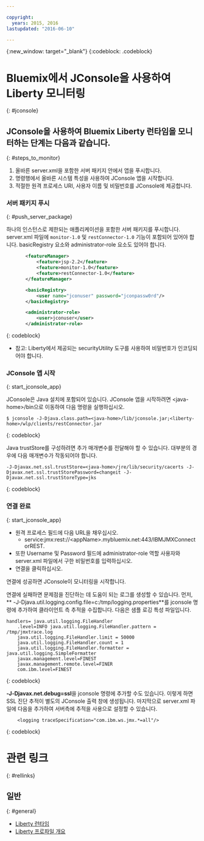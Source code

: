 ```yaml
---

copyright:
  years: 2015, 2016
lastupdated: "2016-06-10"

---
```


{:new_window: target="_blank"}
{:codeblock: .codeblock}

# Bluemix에서 JConsole을 사용하여 Liberty 모니터링
{: #jconsole}

## JConsole을 사용하여 Bluemix Liberty 런타임을 모니터하는 단계는 다음과 같습니다. 
{: #steps_to_monitor}

1. 올바른 server.xml을 포함한 서버 패키지 안에서 앱을 푸시합니다. 
2. 명령행에서 올바른 시스템 특성을 사용하여 JConsole 앱을 시작합니다. 
3. 적절한 원격 프로세스 URI, 사용자 이름 및 비밀번호를 JConsole에 제공합니다.

### 서버 패키지 푸시
{: #push_server_package}

하나의 인스턴스로 제한되는 애플리케이션을 포함한 서버 패키지를 푸시합니다. server.xml 파일에 `monitor-1.0` 및 `restConnector-1.0` 기능이 포함되어 있어야 합니다. basicRegistry 요소와 administrator-role 요소도 있어야 합니다.

```xml
       <featureManager>
           <feature>jsp-2.2</feature>
           <feature>monitor-1.0</feature>
           <feature>restConnector-1.0</feature>
       </featureManager>

       <basicRegistry>
           <user name="jconuser" password="jconpassw0rd"/>
       </basicRegistry>

       <administrator-role>
           <user>jconuser</user>
       </administrator-role>
```
{: codeblock}

   * 참고: Liberty에서 제공되는 securityUtility 도구를 사용하여 비밀번호가 인코딩되어야 합니다.

### JConsole 앱 시작
{: start_jconsole_app}

JConsole은 Java 설치에 포함되어 있습니다. JConsole 앱을 시작하려면 &lt;java-home&gt;/bin으로 이동하여 다음 명령을 실행하십시오.

```
$ jconsole -J-Djava.class.path=<java-home>/lib/jconsole.jar;<liberty-home>/wlp/clients/restConnector.jar
```
{: codeblock}

Java trustStore를 구성하려면 추가 매개변수를 전달해야 할 수 있습니다. 대부분의 경우에 다음 매개변수가 작동되어야 합니다.

```
-J-Djavax.net.ssl.trustStore=<java-home>/jre/lib/security/cacerts -J-Djavax.net.ssl.trustStorePassword=changeit -J-Djavax.net.ssl.trustStoreType=jks
```
{: codeblock}

### 연결 완료
{: start_jconsole_app}
  * 원격 프로세스 필드에 다음 URL을 채우십시오. 
    * service:jmx:rest://&lt;appName&gt;.mybluemix.net:443/IBMJMXConnectorREST.
  *  또한 Username 및 Password 필드에 administrator-role 역할 사용자와 server.xml 파일에서 구한 비밀번호를 입력하십시오. 
  * 연결을 클릭하십시오.

연결에 성공하면 JConsole이 모니터링을 시작합니다.

연결에 실패하면 문제점을 진단하는 데 도움이 되는 로그를 생성할 수 있습니다. 먼저, ** -J-Djava.util.logging.config.file=c:/tmp/logging.properties**를 jconsole 명령에 추가하여 클라이언트 측 추적을 수집합니다.
다음은 샘플 로깅 특성 파일입니다.

```
handlers= java.util.logging.FileHandler
    .level=INFO java.util.logging.FileHandler.pattern = /tmp/jmxtrace.log
    java.util.logging.FileHandler.limit = 50000
    java.util.logging.FileHandler.count = 1
    java.util.logging.FileHandler.formatter = java.util.logging.SimpleFormatter
    javax.management.level=FINEST
    javax.management.remote.level=FINER
    com.ibm.level=FINEST
```
{: codeblock}

<b>&dash;J&dash;Djavax.net.debug=ssl</b>을 jconsole 명령에 추가할 수도 있습니다. 이렇게 하면 SSL 진단 추적이 별도의 JConsole 출력 창에 생성됩니다. 마지막으로 server.xml 파일에 다음을 추가하여 서버측에 추적을 사용으로 설정할 수 있습니다.

```
    <logging traceSpecification="com.ibm.ws.jmx.*=all"/>
```
{: codeblock}

# 관련 링크
{: #rellinks}
## 일반
{: #general}
* [Liberty 런타임](index.html)
* [Liberty 프로파일 개요](http://www-01.ibm.com/support/knowledgecenter/SSAW57_8.5.5/com.ibm.websphere.wlp.nd.doc/ae/cwlp_about.html)
